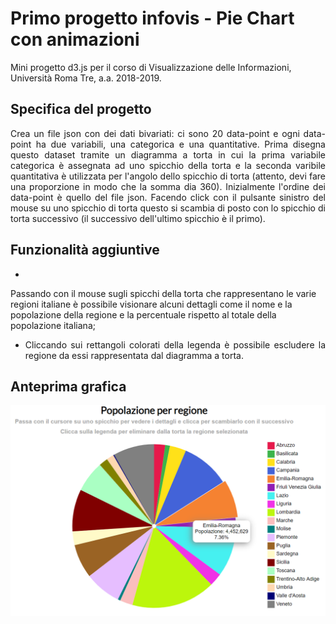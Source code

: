 # Primo progetto infovis - Pie Chart con animazioni
Mini progetto d3.js per il corso di Visualizzazione delle Informazioni, Università Roma Tre, a.a. 2018-2019.

## Specifica del progetto
<p align="justify">
Crea un file json con dei dati bivariati: ci sono 20 data-point e ogni data-point ha due variabili, una categorica e una quantitative. Prima disegna questo dataset tramite un diagramma a torta in cui la prima variabile categorica è assegnata ad uno spicchio della torta e la
seconda varibile quantitativa è utilizzata per l'angolo dello spicchio di torta (attento, devi fare una proporzione in modo che la somma dia 360). Inizialmente l'ordine dei data-point è quello del file json. Facendo click con il pulsante sinistro del mouse su uno spicchio di
torta questo si scambia di posto con lo spicchio di torta successivo (il successivo dell'ultimo spicchio è il primo).
</p>

## Funzionalità aggiuntive
- 
Passando con il mouse sugli spicchi della torta che rappresentano le varie regioni italiane è possibile visionare alcuni dettagli come il nome e la popolazione della regione e la percentuale rispetto al totale della popolazione italiana; </p>
- <p align="justify"> Cliccando sui rettangoli colorati della legenda è possibile escludere la regione da essi rappresentata dal diagramma a torta. </p>

## Anteprima grafica
![alt text](anteprima_piechart.PNG "Pie Chart")
